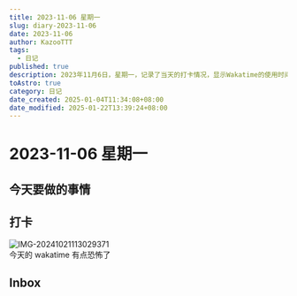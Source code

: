 ```yaml
---
title: 2023-11-06 星期一
slug: diary-2023-11-06
date: 2023-11-06
author: KazooTTT
tags:
  - 日记
published: true
description: 2023年11月6日，星期一，记录了当天的打卡情况，显示Wakatime的使用时间较长，给人留下了深刻印象。此外，还提到了inbox，但未详细说明内容。
toAstro: true
category: 日记
date_created: 2025-01-04T11:34:08+08:00
date_modified: 2025-01-22T13:39:24+08:00
---
```


# 2023-11-06 星期一

## 今天要做的事情

## 打卡

![IMG-20241021113029371](https://pictures.kazoottt.top/2024/11/20241125-d50f8d9b645bbfacc13485c8594b5f18.png)  
今天的 wakatime 有点恐怖了

## Inbox

<!-- start of weread -->
<!-- end of weread -->
